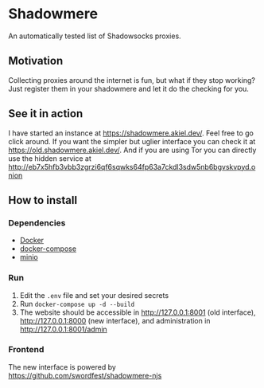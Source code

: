 # Shadowmere
An automatically tested list of Shadowsocks proxies.

## Motivation
Collecting proxies around the internet is fun, but what if they stop working? Just register them in your shadowmere and let it do the checking for you.

## See it in action
I have started an instance at https://shadowmere.akiel.dev/. Feel free to go click around.
If you want the simpler but uglier interface you can check it at https://old.shadowmere.akiel.dev/.
And if you are using Tor you can directly use the hidden service at http://eb7x5hfb3vbb3zgrzi6qf6sqwks64fp63a7ckdl3sdw5nb6bgvskvpyd.onion

## How to install
### Dependencies
 - [Docker](https://www.docker.com/)
 - [docker-compose](https://docs.docker.com/compose/)
 - [minio](https://min.io/)
### Run
 1. Edit the `.env` file and set your desired secrets
 2. Run `docker-compose up -d --build`
 3. The website should be accessible in http://127.0.0.1:8001 (old interface), http://127.0.0.1:8000 (new interface), and administration in http://127.0.0.1:8001/admin 
### Frontend
The new interface is powered by https://github.com/swordfest/shadowmere-njs
